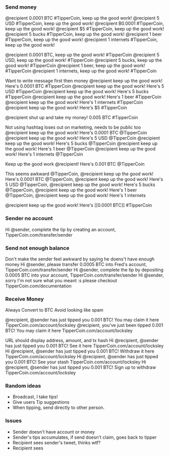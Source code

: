 ### Send money

@recipient 0.0001 BTC #TipperCoin, keep up the good work!
@recipient 5 USD #TipperCoin, keep up the good work!
@recipient B0.0001 #TipperCoin, keep up the good work!
@recipient $5 #TipperCoin, keep up the good work!
@recipient 5 bucks #TipperCoin, keep up the good work!
@recipient 1 beer #TipperCoin, keep up the good work!
@recipient 1 internets #TipperCoin, keep up the good work!

@recipient 0.0001 BTC, keep up the good work! #TipperCoin
@recipient 5 USD, keep up the good work! #TipperCoin
@recipient 5 bucks, keep up the good work! #TipperCoin
@recipient 1 beer, keep up the good work! #TipperCoin
@recipient 1 internets, keep up the good work! #TipperCoin

Want to write message first then money
@recipient keep up the good work! Here's 0.0001 BTC #TipperCoin
@recipient keep up the good work! Here's 5 USD #TipperCoin
@recipient keep up the good work! Here's 5 bucks #TipperCoin
@recipient keep up the good work! Here's 1 beer #TipperCoin
@recipient keep up the good work! Here's 1 internets #TipperCoin
@recipient keep up the good work! Here's $5 #TipperCoin

@recipient shut up and take my money! 0.005 BTC #TipperCoin

Not using hashtag loses out on marketing, needs to be public too
@recipient keep up the good work! Here's 0.0001 BTC @TipperCoin
@recipient keep up the good work! Here's 5 USD @TipperCoin
@recipient keep up the good work! Here's 5 bucks @TipperCoin
@recipient keep up the good work! Here's 1 beer @TipperCoin
@recipient keep up the good work! Here's 1 internets @TipperCoin

Keep up the good work @recipient! Here's 0.001 BTC @TipperCoin

This seems awkward
@TipperCoin, @recipient keep up the good work! Here's 0.0001 BTC
@TipperCoin, @recipient keep up the good work! Here's 5 USD
@TipperCoin, @recipient keep up the good work! Here's 5 bucks
@TipperCoin, @recipient keep up the good work! Here's 1 beer
@TipperCoin, @recipient keep up the good work! Here's 1 internets

@recipient keep up the good work! Here's [[0.0001 BTC]] #TipperCoin

### Sender no account
Hi @sender, complete the tip by creating an account, TipperCoin.com/transfer/sender

### Send not enough balance
Don't make the sender feel awkward by saying he doens't have enough money
Hi @sender, please transfer 0.0005 BTC into Fred's account, TipperCoin.com/transfer/sender
Hi @sender, complete the tip by depositing 0.0005 BTC into your account, TipperCoin.com/transfer/sender
Hi @sender, sorry I'm not sure what you meant :s please checkout TipperCoin.com/documentation

### Receive Money
Always Convert to BTC
Avoid looking like spam

@recipient, @sender has just tipped you 0.001 BTC! You may claim it here TipperCoin.com/account/locksley
@recipient, you've just been tipped 0.001 BTC! You may claim it here TipperCoin.com/account/locksley

URL should display address, amount, and tx hash
Hi @recipient, @sender has just tipped you 0.001 BTC! See it here TipperCoin.com/account/locksley
Hi @recipient, @sender has just tipped you 0.001 BTC! Withdraw it here TipperCoin.com/account/locksley
Hi @recipient, @sender has just tipped you 0.001 BTC! See your stash TipperCoin.com/account/locksley
Hi @recipient, @sender has just tipped you 0.001 BTC! Sign up to withdraw TipperCoin.com/account/locksley

### Random ideas
 - Broadcast, I take tips!
 - Give users Tip suggestions
 - When tipping, send directly to other person.

### Issues
 - Sender doesn't have account or money
 - Sender's tips accumulates, if send doesn't claim, goes back to tipper
 - Recipient sees sender's tweet, thinks wtf?
 - Recipient sees
